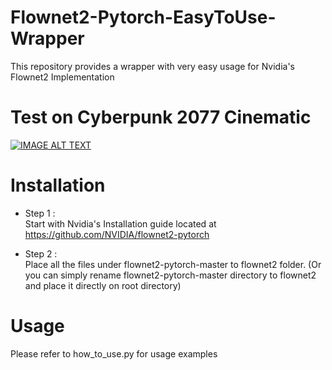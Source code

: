 # Flownet2-Pytorch-EasyToUse-Wrapper
This repository provides a wrapper with very easy usage for Nvidia's Flownet2 Implementation

# Test on Cyberpunk 2077 Cinematic
[![IMAGE ALT TEXT](http://img.youtube.com/vi/6GXBBtCxihM/0.jpg)](https://www.youtube.com/watch?v=6GXBBtCxihM "Video Title")

# Installation
* Step 1 :  
Start with Nvidia's Installation guide located at https://github.com/NVIDIA/flownet2-pytorch

* Step 2 :  
Place all the files under flownet2-pytorch-master to flownet2 folder. (Or you can simply rename flownet2-pytorch-master directory to flownet2 and place it directly on root directory)

# Usage
Please refer to how_to_use.py for usage examples
